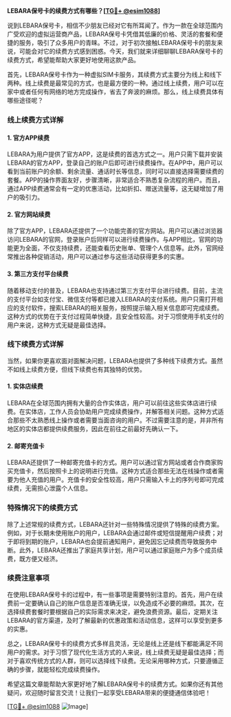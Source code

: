 **LEBARA保号卡的续费方式有哪些？[[TG💪+ @esim1088](https://t.me/s/esim1088)]**

说到LEBARA保号卡，相信不少朋友已经对它有所耳闻了。作为一款在全球范围内广受欢迎的虚拟运营商产品，LEBARA保号卡凭借其低廉的价格、灵活的套餐和便捷的服务，吸引了众多用户的青睐。不过，对于初次接触LEBARA保号卡的朋友来说，可能会对它的续费方式感到困惑。今天，我们就来详细聊聊LEBARA保号卡的续费方式，希望能帮助大家更好地使用这款产品。

首先，LEBARA保号卡作为一种虚拟SIM卡服务，其续费方式主要分为线上和线下两种。线上续费是最常见的方式，也是最方便的一种。通过线上续费，用户可以在家中或者任何有网络的地方完成操作，省去了奔波的麻烦。那么，线上续费具体有哪些途径呢？

### 线上续费方式详解

#### 1. 官方APP续费
LEBARA为用户提供了官方APP，这是续费的首选方式之一。用户只需下载并安装LEBARA的官方APP，登录自己的账户后即可进行续费操作。在APP中，用户可以看到当前账户的余额、剩余流量、通话时长等信息，同时可以直接选择需要续费的套餐。APP的操作界面友好，步骤清晰，非常适合不熟悉复杂流程的用户。而且，通过APP续费通常会有一定的优惠活动，比如折扣、赠送流量等，这无疑增加了用户的吸引力。

#### 2. 官方网站续费
除了官方APP，LEBARA还提供了一个功能完善的官方网站。用户可以通过浏览器访问LEBARA的官网，登录账户后同样可以进行续费操作。与APP相比，官网的功能更为全面，不仅支持续费，还能查看历史账单、管理个人信息等。此外，官网经常推出各种促销活动，用户可以通过参与这些活动获得更多的实惠。

#### 3. 第三方支付平台续费
随着移动支付的普及，LEBARA也支持通过第三方支付平台进行续费。目前，主流的支付平台如支付宝、微信支付等都已接入LEBARA的支付系统。用户只需打开相应的支付软件，搜索LEBARA的相关服务，按照提示输入相关信息即可完成续费。这种方式的优势在于支付过程简单快捷，且安全性较高。对于习惯使用手机支付的用户来说，这种方式无疑是最佳选择。

### 线下续费方式详解

当然，如果你更喜欢面对面解决问题，LEBARA也提供了多种线下续费方式。虽然不如线上续费方便，但线下续费也有其独特的优势。

#### 1. 实体店续费
LEBARA在全球范围内拥有大量的合作实体店，用户可以前往这些实体店进行续费。在实体店，工作人员会协助用户完成续费操作，并解答相关问题。这种方式适合那些不太熟悉线上操作或者需要当面咨询的用户。不过需要注意的是，并非所有地区的实体店都提供续费服务，因此在前往之前最好先确认一下。

#### 2. 邮寄充值卡
LEBARA还提供了一种邮寄充值卡的方式。用户可以通过官方网站或者合作商家购买充值卡，然后按照卡上的说明进行充值。这种方式适合那些无法在线操作或者需要为他人充值的用户。充值卡的安全性较高，用户只需输入卡上的序列号即可完成续费，无需担心泄露个人信息。

### 特殊情况下的续费方式

除了上述常规的续费方式，LEBARA还针对一些特殊情况提供了特殊的续费方案。例如，对于长期未使用账户的用户，LEBARA会通过邮件或短信提醒用户续费；对于即将到期的账户，LEBARA也会提前通知用户，避免因忘记续费而导致服务中断。此外，LEBARA还推出了家庭共享计划，用户可以通过家庭账户为多个成员续费，既方便又经济。

### 续费注意事项

在使用LEBARA保号卡的过程中，有一些事项是需要特别注意的。首先，用户在续费前一定要确认自己的账户信息是否准确无误，以免造成不必要的麻烦。其次，在选择续费套餐时要根据自己的实际需求来决定，避免浪费资源。最后，定期关注LEBARA的官方渠道，及时了解最新的优惠政策和活动信息，这样可以享受到更多的实惠。

总之，LEBARA保号卡的续费方式多样且灵活，无论是线上还是线下都能满足不同用户的需求。对于习惯了现代化生活方式的人来说，线上续费无疑是最佳选择；而对于喜欢传统方式的人群，则可以选择线下续费。无论采用哪种方式，只要遵循正确的步骤，就能轻松完成续费操作。

希望这篇文章能帮助大家更好地了解LEBARA保号卡的续费方式。如果你还有其他疑问，欢迎随时留言交流！让我们一起享受LEBARA带来的便捷通信体验吧！

[[TG💪+ @esim1088](https://t.me/s/esim1088) ![Image](https://i.postimg.cc/4NQfJmqS/Snipaste-2025-05-13-00-14-12.png)]